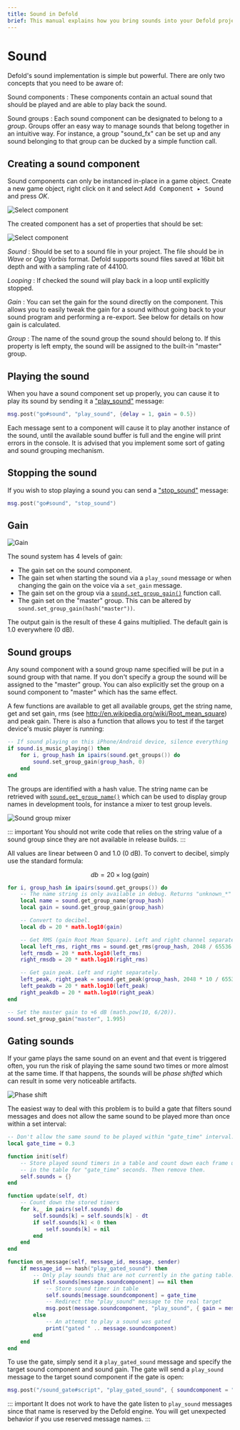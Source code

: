 ```yaml
---
title: Sound in Defold
brief: This manual explains how you bring sounds into your Defold project, play back and control them.
---
```


# Sound

Defold's sound implementation is simple but powerful. There are only two concepts that you need to be aware of:

Sound components
: These components contain an actual sound that should be played and are able to play back the sound.

Sound groups
: Each sound component can be designated to belong to a _group_. Groups offer an easy way to manage sounds that belong together in an intuitive way. For instance, a group "sound_fx" can be set up and any sound belonging to that group can be ducked by a simple function call.

## Creating a sound component

Sound components can only be instanced in-place in a game object. Create a new game object, right click on it and select <kbd>Add Component ▸ Sound</kbd> and press *OK*.

![Select component](images/sound/sound_add_component.jpg)

The created component has a set of properties that should be set:

![Select component](images/sound/sound_properties.jpg)

*Sound*
: Should be set to a sound file in your project. The file should be in _Wave_ or _Ogg Vorbis_ format. Defold supports sound files saved at 16bit bit depth and with a sampling rate of 44100.

*Looping*
: If checked the sound will play back in a loop until explicitly stopped.

*Gain*
: You can set the gain for the sound directly on the component. This allows you to easily tweak the gain for a sound without going back to your sound program and performing a re-export. See below for details on how gain is calculated.

*Group*
: The name of the sound group the sound should belong to. If this property is left empty, the sound will be assigned to the built-in "master" group.

## Playing the sound

When you have a sound component set up properly, you can cause it to play its sound by sending it a ["play_sound"](https://www.defold.com/ref/sound/#play_sound) message:

```lua
msg.post("go#sound", "play_sound", {delay = 1, gain = 0.5})
```

Each message sent to a component will cause it to play another instance of the sound, until the available sound buffer is full and the engine will print errors in the console. It is advised that you implement some sort of gating and sound grouping mechanism.

## Stopping the sound

If you wish to stop playing a sound you can send a ["stop_sound"](https://www.defold.com/ref/sound/#play_sound) message:

```lua
msg.post("go#sound", "stop_sound")
```

## Gain

![Gain](images/sound/sound_gain.png)

The sound system has 4 levels of gain:

- The gain set on the sound component.
- The gain set when starting the sound via a `play_sound` message or when changing the gain on the voice via a `set_gain` message.
- The gain set on the group via a [`sound.set_group_gain()`](/ref/sound#sound.set_group_gain) function call.
- The gain set on the "master" group. This can be altered by `sound.set_group_gain(hash("master"))`.

The output gain is the result of these 4 gains multiplied. The default gain is 1.0 everywhere (0 dB).

## Sound groups

Any sound component with a sound group name specified will be put in a sound group with that name. If you don't specify a group the sound will be assigned to the "master" group. You can also explicitly set the group on a sound component to "master" which has the same effect.

A few functions are available to get all available groups, get the string name, get and set gain, rms (see http://en.wikipedia.org/wiki/Root_mean_square) and peak gain. There is also a function that allows you to test if the target device's music player is running:

```lua
-- If sound playing on this iPhone/Android device, silence everything
if sound.is_music_playing() then
    for i, group_hash in ipairs(sound.get_groups()) do
        sound.set_group_gain(group_hash, 0)
    end
end
```

The groups are identified with a hash value. The string name can be retrieved with [`sound.get_group_name()`](/ref/sound#sound.get_group_name) which can be used to display group names in development tools, for instance a mixer to test group levels.

![Sound group mixer](images/sound/sound_mixer.png)

::: important
You should not write code that relies on the string value of a sound group since they are not available in release builds.
:::

All values are linear between 0 and 1.0 (0 dB). To convert to decibel, simply use the standard formula:

$$
db = 20 \times \log \left( gain \right)
$$

```lua
for i, group_hash in ipairs(sound.get_groups()) do
    -- The name string is only available in debug. Returns "unknown_*" in release.
    local name = sound.get_group_name(group_hash)
    local gain = sound.get_group_gain(group_hash)

    -- Convert to decibel.
    local db = 20 * math.log10(gain)

    -- Get RMS (gain Root Mean Square). Left and right channel separately.
    local left_rms, right_rms = sound.get_rms(group_hash, 2048 / 65536.0)
    left_rmsdb = 20 * math.log10(left_rms)
    right_rmsdb = 20 * math.log10(right_rms)

    -- Get gain peak. Left and right separately.
    left_peak, right_peak = sound.get_peak(group_hash, 2048 * 10 / 65536.0)
    left_peakdb = 20 * math.log10(left_peak)
    right_peakdb = 20 * math.log10(right_peak)
end

-- Set the master gain to +6 dB (math.pow(10, 6/20)).
sound.set_group_gain("master", 1.995)
```

## Gating sounds

If your game plays the same sound on an event and that event is triggered often, you run the risk of playing the same sound two times or more almost at the same time. If that happens, the sounds will be _phase shifted_ which can result in some very noticeable artifacts.

![Phase shift](images/sound/sound_phase_shift.png)

The easiest way to deal with this problem is to build a gate that filters sound messages and does not allow the same sound to be played more than once within a set interval:

```lua
-- Don't allow the same sound to be played within "gate_time" interval.
local gate_time = 0.3

function init(self)
    -- Store played sound timers in a table and count down each frame until they have been
    -- in the table for "gate_time" seconds. Then remove them.
    self.sounds = {}
end

function update(self, dt)
    -- Count down the stored timers
    for k,_ in pairs(self.sounds) do
        self.sounds[k] = self.sounds[k] - dt
        if self.sounds[k] < 0 then
            self.sounds[k] = nil
        end
    end
end

function on_message(self, message_id, message, sender)
    if message_id == hash("play_gated_sound") then
        -- Only play sounds that are not currently in the gating table.
        if self.sounds[message.soundcomponent] == nil then
            -- Store sound timer in table
            self.sounds[message.soundcomponent] = gate_time
            -- Redirect the "play_sound" message to the real target
            msg.post(message.soundcomponent, "play_sound", { gain = message.gain })
        else
            -- An attempt to play a sound was gated
            print("gated " .. message.soundcomponent)
        end
    end
end
```

To use the gate, simply send it a `play_gated_sound` message and specify the target sound component and sound gain. The gate will send a `play_sound` message to the target sound component if the gate is open:

```lua
msg.post("/sound_gate#script", "play_gated_sound", { soundcomponent = "/sounds#explosion1", gain = 1.0 })
```

::: important
It does not work to have the gate listen to `play_sound` messages since that name is reserved by the Defold engine. You will get unexpected behavior if you use reserved message names.
:::
